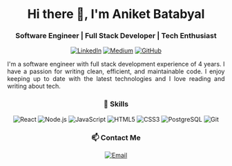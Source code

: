 <h1 align="center">Hi there 👋, I'm Aniket Batabyal</h1>
<h3 align="center">Software Engineer | Full Stack Developer | Tech Enthusiast</h3>

<p align="center">
  <a href="https://www.linkedin.com/in/aniket-batabyal-801460134/"><img alt="LinkedIn" src="https://img.shields.io/badge/-Aniket%20Batabyal-blue?style=flat-square&logo=Linkedin&logoColor=white&link=https://www.linkedin.com/in/aniket-batabyal/"></a>
  <a href="https://medium.com/@aniketbatabyal"><img alt="Medium" src="https://img.shields.io/badge/-Aniket%20Batabyal-black?style=flat-square&logo=Medium&logoColor=white&link=https://aniketbatabyal.medium.com/"></a>
  <a href="https://github.com/anarchymonkey"><img alt="GitHub" src="https://img.shields.io/badge/-Aniket%20Batabyal-black?style=flat-square&logo=GitHub&logoColor=white&link=https://github.com/aniketbatabyal"></a>
</p>

<p align="justify">I'm a software engineer with full stack development experience of 4 years. I have a passion for writing clean, efficient, and maintainable code. I enjoy keeping up to date with the latest technologies and I love reading and writing about tech.</p>

<h3 align="center">🚀 Skills</h3>

<p align="center">
  <img alt="React" src="https://img.shields.io/badge/-React-61DAFB?style=flat-square&logo=react&logoColor=white" />
  <img alt="Node.js" src="https://img.shields.io/badge/-Node.js-43853D?style=flat-square&logo=node.js&logoColor=white" />
  <img alt="JavaScript" src="https://img.shields.io/badge/-JavaScript-F7DF1E?style=flat-square&logo=javascript&logoColor=black" />
  <img alt="HTML5" src="https://img.shields.io/badge/-HTML5-E34F26?style=flat-square&logo=html5&logoColor=white" />
  <img alt="CSS3" src="https://img.shields.io/badge/-CSS3-1572B6?style=flat-square&logo=css3&logoColor=white" />
  <img alt="PostgreSQL" src="https://img.shields.io/badge/-PostgreSQL-336791?style=flat-square&logo=postgresql&logoColor=white" />
  <img alt="Git" src="https://img.shields.io/badge/-Git-F05032?style=flat-square&logo=git&logoColor=white" />
</p>

<!-- <h3 align="center">🚀 Projects</h3> -->

<!-- <ul>
  <li>
    <a href="https://github.com/aniketbatabyal/fullstack-todo-app">Fullstack Todo App</a> - A fullstack todo application built with React, Node.js, Express, and MongoDB
    <br />
    <img src="https://user-images.githubusercontent.com/5429940/123602218-275f1980-d813-11eb-82fa-6e62b6fb325f.png" alt="Fullstack Todo App" width="600" />

  </li>
  <li>
    <a href="https://github.com/aniketbatabyal/covid19-tracker">Covid19 Tracker</a> - A web application that tracks the number of Covid-19 cases around the world built with React and Chart.js
    <br />
    <img src="https://user-images.githubusercontent.com/5429940/102737316-8c19e400-4355-11eb-9cc4-9ccca15af278.png" alt="Covid19 Tracker" width="600" />
  </li>
</ul>
<h3 align="center">🚀 Achievements</h3>
<ul>
  <li>Completed Udacity's React Nanodegree Program</li>
  <li>Received the "Most Innovative Project" award at a hackathon</li>
</ul> -->
<h3 align="center">📫 Contact Me</h3>
<p align="center">
  <a href="mailto:aniketbatabyal1996@gmail.com"><img alt="Email" src="https://img.shields.io/badge/-Email-red?style=flat-square&logo=gmail&logoColor=white"></a>
</p>

